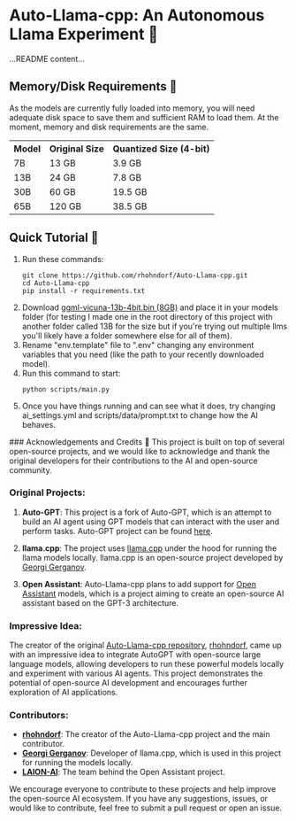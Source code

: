 <!DOCTYPE html>
<html lang="en">
<body>
    <h1>Auto-Llama-cpp: An Autonomous Llama Experiment 🦙</h1>
    <p>...README content...</p>
<h2>Memory/Disk Requirements 💾</h2>
<p>As the models are currently fully loaded into memory, you will need adequate disk space to save them and sufficient RAM to load them. At the moment, memory and disk requirements are the same.</p>
<table>
    <tr>
        <th>Model</th>
        <th>Original Size</th>
        <th>Quantized Size (4-bit)</th>
    </tr>
    <tr>
        <td>7B</td>
        <td>13 GB</td>
        <td>3.9 GB</td>
    </tr>
    <tr>
        <td>13B</td>
        <td>24 GB</td>
        <td>7.8 GB</td>
    </tr>
    <tr>
        <td>30B</td>
        <td>60 GB</td>
        <td>19.5 GB</td>
    </tr>
    <tr>
        <td>65B</td>
        <td>120 GB</td>
        <td>38.5 GB</td>
    </tr>
</table>

<h2>Quick Tutorial 🚀</h2>

<ol>
    <li>Run these commands:
        <pre><code>git clone https://github.com/rhohndorf/Auto-Llama-cpp.git
cd Auto-Llama-cpp
pip install -r requirements.txt</code></pre>
</li>
<li>Download <a href="https://huggingface.co/eachadea/legacy-ggml-vicuna-13b-4bit/resolve/main/ggml-vicuna-13b-4bit.bin">ggml-vicuna-13b-4bit.bin (8GB)</a> and place it in your models folder (for testing I made one in the root directory of this project with another folder called 13B for the size but if you're trying out multiple llms you'll likely have a folder somewhere else for all of them).</li>
<li>Rename "env.template" file to ".env" changing any environment variables that you need (like the path to your recently downloaded model).</li>
<li>Run this command to start:
<pre><code>python scripts/main.py</code></pre>
</li>
<li>Once you have things running and can see what it does, try changing ai_settings.yml and scripts/data/prompt.txt to change how the AI behaves.</li>
</ol>
### Acknowledgements and Credits 👏
This project is built on top of several open-source projects, and we would like to acknowledge and thank the original developers for their contributions to the AI and open-source community.

### Original Projects:
1. **Auto-GPT**: This project is a fork of Auto-GPT, which is an attempt to build an AI agent using GPT models that can interact with the user and perform tasks. Auto-GPT project can be found [here](https://github.com/rhohndorf/Auto-GPT).

2. **llama.cpp**: The project uses [llama.cpp](https://github.com/ggerganov/llama.cpp) under the hood for running the llama models locally. llama.cpp is an open-source project developed by [Georgi Gerganov](https://github.com/ggerganov).

3. **Open Assistant**: Auto-Llama-cpp plans to add support for [Open Assistant](https://github.com/LAION-AI/Open-Assistant) models, which is a project aiming to create an open-source AI assistant based on the GPT-3 architecture.

### Impressive Idea:
The creator of the original [Auto-Llama-cpp repository](https://github.com/rhohndorf/Auto-Llama-cpp), [rhohndorf](https://github.com/rhohndorf), came up with an impressive idea to integrate AutoGPT with open-source large language models, allowing developers to run these powerful models locally and experiment with various AI agents. This project demonstrates the potential of open-source AI development and encourages further exploration of AI applications.

### Contributors:
- **[rhohndorf](https://github.com/rhohndorf)**: The creator of the Auto-Llama-cpp project and the main contributor.
- **[Georgi Gerganov](https://github.com/ggerganov)**: Developer of llama.cpp, which is used in this project for running the models locally.
- **[LAION-AI](https://github.com/LAION-AI)**: The team behind the Open Assistant project.

We encourage everyone to contribute to these projects and help improve the open-source AI ecosystem. If you have any suggestions, issues, or would like to contribute, feel free to submit a pull request or open an issue.


</body>
</html>
